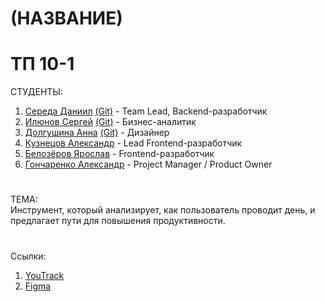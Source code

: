 # (НАЗВАНИЕ)
# ТП 10-1
СТУДЕНТЫ:
1. [Середа Даниил](https://vk.com/forest_owl336) [(Git)](https://github.com/owl336) - Team Lead, Backend-разработчик
2. [Илюнов Сергей](https://vk.com/id729366535) [(Git)](https://github.com/SergeyAFD) - Бизнес-аналитик
3. [Долгушина Анна](https://vk.com/dolgushina_a) [(Git)](https://github.com/Ann2009Dol) - Дизайнер
4. [Кузнецов Александр](https://vk.com/mega_cutetoad) - Lead Frontend-разработчик
5. [Белозёров Ярослав](https://vk.com/fasreder) - Frontend-разработчик
6. [Гончаренко Александр](https://vk.com/tvvoistraxxx) - Project Manager / Product Owner

 # 
 ТЕМА:<br>
 Инструмент, который анализирует, как пользователь проводит день, и предлагает пути для повышения продуктивности.
#
Ссылки:
1. [YouTrack](https://owl336.youtrack.cloud/projects/0-1)
2. [Figma](https://www.figma.com/design/SWUm7SQiNYI8nzSHZUayrO/Untitled?node-id=22-83&p=f&t=xfIpDIbtyEXg1m1B-0)

